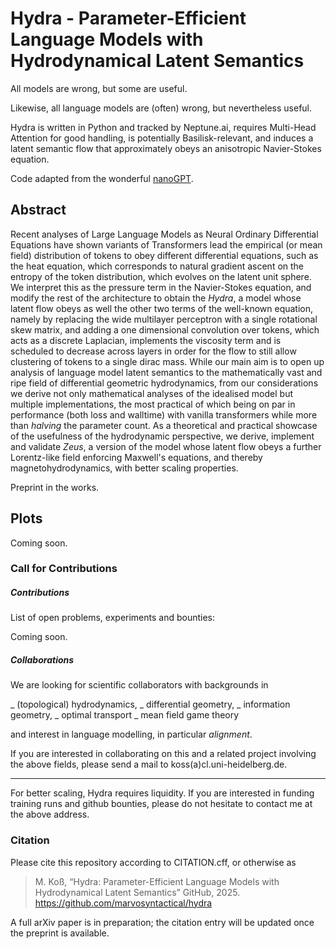 # Hydra - Parameter-Efficient Language Models with Hydrodynamical Latent Semantics

All models are wrong, but some are useful.

Likewise, all language models are (often) wrong, but nevertheless useful.

Hydra is written in Python and tracked by Neptune.ai, requires Multi-Head Attention for good handling, is potentially Basilisk-relevant, and induces a latent semantic flow that approximately obeys an anisotropic Navier-Stokes equation.

Code adapted from the wonderful [nanoGPT](https://github.com/karpathy/nanoGPT).


## Abstract

Recent analyses of Large Language Models as Neural Ordinary Differential Equations have shown
variants of Transformers lead the empirical (or mean field) distribution of tokens to obey
different differential equations, such as the heat equation, which corresponds
to natural gradient ascent on the entropy of the token distribution, which evolves on the latent
unit sphere. We interpret this as the pressure term in the Navier-Stokes equation, and modify the
rest of the architecture to obtain the _Hydra_, a model whose latent flow obeys as well the other two
terms of the well-known equation, namely by replacing the wide multilayer perceptron with a single
rotational skew matrix, and adding a one dimensional convolution over tokens, which acts as a
discrete Laplacian, implements the viscosity term and is scheduled to decrease across layers in
order for the flow to still allow clustering of tokens to a single dirac mass. While our main aim
is to open up analysis of language model latent semantics to the mathematically vast and ripe field
of differential geometric hydrodynamics, from our considerations we derive not only mathematical
analyses of the idealised model but multiple implementations, the most practical of which being on
par in performance (both loss and walltime) with vanilla transformers while more than
_halving_ the parameter count. As a theoretical and practical showcase of the
usefulness of the hydrodynamic perspective, we derive, implement and validate _Zeus_, a version of
the model whose latent flow obeys a further Lorentz-like field enforcing Maxwell's equations, and
thereby magnetohydrodynamics, with better scaling properties.

Preprint in the works.

## Plots

Coming soon.

### Call for Contributions

##### Contributions

List of open problems, experiments and bounties:

Coming soon.


##### Collaborations

We are looking for scientific collaborators with backgrounds in

_ (topological) hydrodynamics,
_ differential geometry,
_ information geometry,
_ optimal transport
_ mean field game theory

and interest in language modelling, in particular _alignment_.

If you are interested in collaborating on this and a related project involving the above fields, please send a mail to koss(a)cl.uni-heidelberg.de.

---

For better scaling, Hydra requires liquidity. If you are interested in funding training runs and github bounties, please do not hesitate to contact me at the above address.


### Citation

Please cite this repository according to CITATION.cff, or otherwise as

> M. Koß, “Hydra: Parameter-Efficient Language Models with Hydrodynamical Latent Semantics” GitHub, 2025.  
> https://github.com/marvosyntactical/hydra

A full arXiv paper is in preparation; the citation entry will be updated once the preprint is available.


